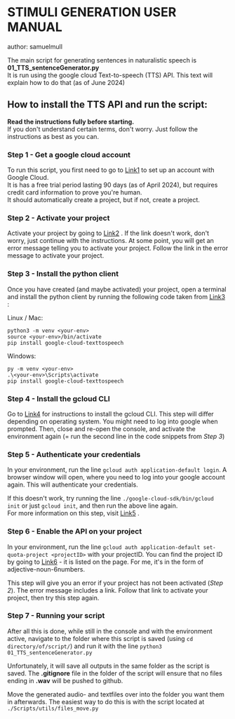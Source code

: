 # STIMULI GENERATION USER MANUAL

author: samuelmull

The main script for generating sentences in naturalistic speech is **01_TTS_sentenceGenerator.py**    
It is run using the google cloud Text-to-speech (TTS) API. This text will explain how to do that (as of June 2024)

## How to install the TTS API and run the script:

**Read the instructions fully before starting.**  
If you don't understand certain terms, don't worry. Just follow the instructions as best as you can.

### Step 1 - Get a google cloud account

To run this script, you first need to go to [Link1](https://cloud.google.com/text-to-speech/?hl=en) to set up an account with Google Cloud.  
It is has a free trial period lasting 90 days (as of April 2024), but requires credit card information to prove you're human.  
It should automatically create a project, but if not, create a project.  

### Step 2 - Activate your project

Activate your project by going to [Link2](https://console.cloud.google.com/apis/api/serviceusage.googleapis.com) . If the link doesn't work, don't worry, just continue with the instructions. At some point, you will get an error message telling you to activate your project. Follow the link in the error message to activate your project. 

### Step 3 - Install the python client

Once you have created (and maybe activated) your project, open a terminal and install the python client by running the following code taken from [Link3](https://cloud.google.com/python/docs/reference/texttospeech/latest) :   

Linux / Mac:   
```
python3 -m venv <your-env>
source <your-env>/bin/activate
pip install google-cloud-texttospeech
```

Windows:  
```
py -m venv <your-env>
.\<your-env>\Scripts\activate
pip install google-cloud-texttospeech
```

### Step 4 - Install the gcloud CLI

Go to [Link4](https://cloud.google.com/sdk/docs/install) for instructions to install the gcloud CLI. This step will differ depending on operating system. You might need to log into google when prompted. Then, close and re-open the console, and activate the environment again (= run the second line in the code snippets from *Step 3*)

### Step 5 - Authenticate your credentials

In your environment, run the line `gcloud auth application-default login`. A browser window will open, where you need to log into your google account again. This will authenticate your credentials. 

If this doesn't work, try running the line `./google-cloud-sdk/bin/gcloud init` or just `gcloud init`, and then run the above line again.  
For more information on this step, visit [Link5](https://cloud.google.com/docs/authentication/provide-credentials-adc#how-to) .

### Step 6 - Enable the API on your project

In your environment, run the line `gcloud auth application-default set-quota-project <projectID>` with your projectID. You can find the project ID by going to [Link6](https://console.cloud.google.com/welcome/) - it is listed on the page. For me, it's in the form of adjective-noun-6numbers. 

This step will give you an error if your project has not been activated (*Step 2*). The error message includes a link. Follow that link to activate your project, then try this step again.

### Step 7 - Running your script

After all this is done, while still in the console and with the environment active, navigate to the folder where this script is saved (using `cd directory/of/script/`) and run it with the line `python3 01_TTS_sentenceGenerator.py`

Unfortunately, it will save all outputs in the same folder as the script is saved. The **.gitignore** file in the folder of the script will ensure that no files ending in **.wav** will be pushed to github.

Move the generated audio- and textfiles over into the folder you want them in afterwards. The easiest way to do this is with the script located at `./Scripts/utils/files_move.py`  
